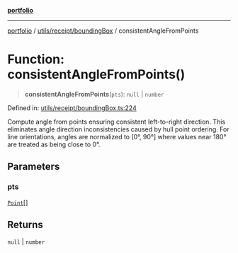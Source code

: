 [**portfolio**](../../../../README.md)

***

[portfolio](../../../../modules.md) / [utils/receipt/boundingBox](../README.md) / consistentAngleFromPoints

# Function: consistentAngleFromPoints()

> **consistentAngleFromPoints**(`pts`): `null` \| `number`

Defined in: [utils/receipt/boundingBox.ts:224](https://github.com/tnorlund/Portfolio/blob/ad389aecd2ea6f60750f77acf82e717fe9812e81/portfolio/utils/receipt/boundingBox.ts#L224)

Compute angle from points ensuring consistent left-to-right direction.
This eliminates angle direction inconsistencies caused by hull point ordering.
For line orientations, angles are normalized to [0°, 90°] where values near 180°
are treated as being close to 0°.

## Parameters

### pts

[`Point`](../../../../types/api/interfaces/Point.md)[]

## Returns

`null` \| `number`
